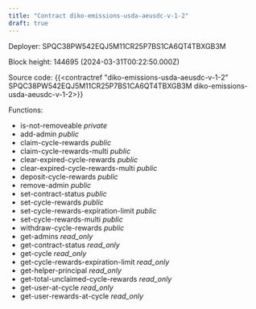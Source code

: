 ```yaml
---
title: "Contract diko-emissions-usda-aeusdc-v-1-2"
draft: true
---
```

Deployer: SPQC38PW542EQJ5M11CR25P7BS1CA6QT4TBXGB3M


 



Block height: 144695 (2024-03-31T00:22:50.000Z)

Source code: {{<contractref "diko-emissions-usda-aeusdc-v-1-2" SPQC38PW542EQJ5M11CR25P7BS1CA6QT4TBXGB3M diko-emissions-usda-aeusdc-v-1-2>}}

Functions:

* is-not-removeable _private_
* add-admin _public_
* claim-cycle-rewards _public_
* claim-cycle-rewards-multi _public_
* clear-expired-cycle-rewards _public_
* clear-expired-cycle-rewards-multi _public_
* deposit-cycle-rewards _public_
* remove-admin _public_
* set-contract-status _public_
* set-cycle-rewards _public_
* set-cycle-rewards-expiration-limit _public_
* set-cycle-rewards-multi _public_
* withdraw-cycle-rewards _public_
* get-admins _read_only_
* get-contract-status _read_only_
* get-cycle _read_only_
* get-cycle-rewards-expiration-limit _read_only_
* get-helper-principal _read_only_
* get-total-unclaimed-cycle-rewards _read_only_
* get-user-at-cycle _read_only_
* get-user-rewards-at-cycle _read_only_
